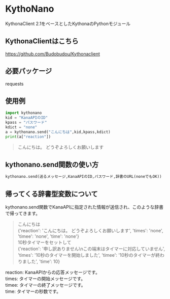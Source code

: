 # KythoNano
KythonaClient 2.1をベースとしたKythonaのPythonモジュール  
## KythonaClientはこちら
https://github.com/Budobudou/Kythonaclient
## 必要パッケージ
requests
## 使用例
```py
import kythonano
kid = "KanaAPIのID"
kpass = "パスワード"
kdict = "none"
a = kythonano.send("こんにちは",kid,kpass,kdict)
print(a["reaction"])
```  
> こんにちは。 どうぞよろしくお願いします  
## kythonano.send関数の使い方
```py
kythonano.send(送るメッセージ,KanaAPIのID,パスワード,辞書のURL(noneでもOK))
```
## 帰ってくる辞書型変数について
kythonano.send関数でKanaAPIに指定された情報が送信され、このような辞書で帰ってきます。  
> こんにちは  
{'reaction': 'こんにちは。 どうぞよろしくお願いします', 'times': 'none', 'timee': 'none', 'time': 'none'}  
> 10秒タイマーをセットして  
{'reaction': '申し訳ありません\nこの端末はタイマーに対応していません', 'times': '10秒のタイマーを開始しました', 'timee': '10秒のタイマーが終わりました', 'time': 10}  
  
reaction: KanaAPIからの応答メッセージです。  
times: タイマーの開始メッセージです。  
timee: タイマーの終了メッセージです。  
time: タイマーの秒数です。  
